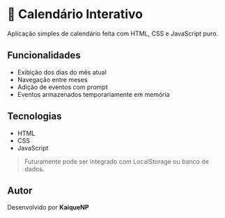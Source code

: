 # 📅 Calendário Interativo

Aplicação simples de calendário feita com HTML, CSS e JavaScript puro.

## Funcionalidades

- Exibição dos dias do mês atual
- Navegação entre meses
- Adição de eventos com prompt
- Eventos armazenados temporariamente em memória

## Tecnologias

- HTML
- CSS
- JavaScript

> Futuramente pode ser integrado com LocalStorage ou banco de dados.

## Autor

Desenvolvido por **KaiqueNP**
